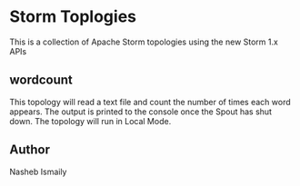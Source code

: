 # Storm Toplogies

This is a collection of Apache Storm topologies using the new Storm 1.x APIs

## wordcount

This topology will read a text file and count the number of times each word appears.
The output is printed to the console once the Spout has shut down.
The topology will run in Local Mode.

## Author

Nasheb Ismaily
